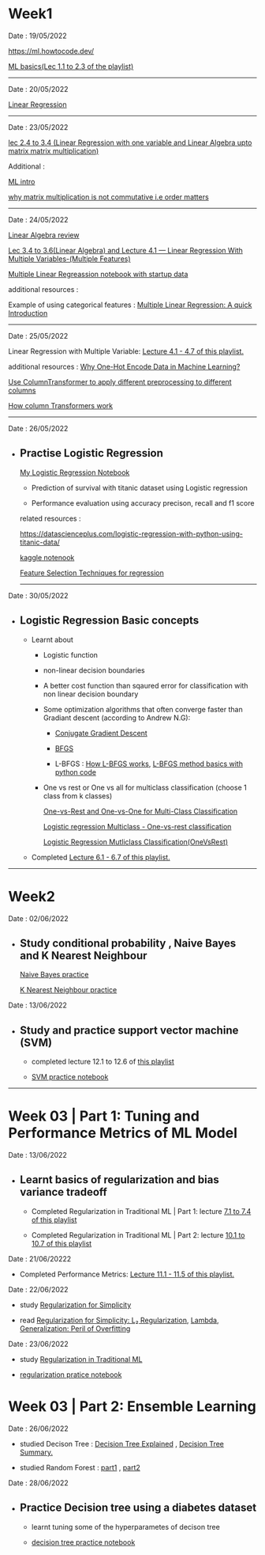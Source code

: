 # Week1

Date : 19/05/2022

https://ml.howtocode.dev/

[ML basics(Lec 1.1 to 2.3 of the playlist)](https://www.youtube.com/playlist?list=PLLssT5z_DsK-h9vYZkQkYNWcItqhlRJLN)

---------------------------------------------------------------------------------------------------------
Date : 20/05/2022

[Linear Regression](https://github.com/mhuzaifadev/mlzero_to_hero/tree/main/04_Simple%20_Linear_Regression)

-----------------------------------------------------------------------------------------------------------
Date : 23/05/2022

[lec 2.4 to 3.4 (Linear Regression with one variable and Linear Algebra upto matrix matrix multiplication)](https://www.youtube.com/playlist?list=PLLssT5z_DsK-h9vYZkQkYNWcItqhlRJLN)

Additional : 

[ML intro](https://ml.howtocode.dev/)

[why matrix multiplication is not commutative i.e order matters](https://www.quora.com/Why-is-the-multiplication-of-matrices-not-a-commutative-property-so-that-AB-neq-BA)

----------------------------------------------------------------------------------------------------------

Date : 24/05/2022

[Linear Algebra review](https://towardsdatascience.com/linear-algebra-for-machine-learning-22f1d8aea83c)

[Lec 3.4 to 3.6(Linear Algebra) and Lecture 4.1 — Linear Regression With Multiple Variables-(Multiple Features)](https://www.youtube.com/playlist?list=PLLssT5z_DsK-h9vYZkQkYNWcItqhlRJLN)

[Multiple Linear Regreassion notebook with startup data](https://github.com/mhuzaifadev/mlzero_to_hero/tree/main/05%20Multiple%20Linear%20Regression)

additional resources : 

Example of using categorical features : [Multiple Linear Regression: A quick Introduction](https://www.askpython.com/python/examples/multiple-linear-regression)

------------------------------------------------------------------------------------------------------------------------------------------

Date : 25/05/2022

Linear Regression with Multiple Variable: [Lecture 4.1 - 4.7 of this playlist.](https://www.youtube.com/watch?v=PPLop4L2eGk&list=PLLssT5z_DsK-h9vYZkQkYNWcItqhlRJLN)

additional resources :
[Why One-Hot Encode Data in Machine Learning?](https://machinelearningmastery.com/why-one-hot-encode-data-in-machine-learning)

[Use ColumnTransformer to apply different preprocessing to different columns](https://www.youtube.com/watch?v=NGq8wnH5VSo)

[How column Transformers work](https://www.analyticsvidhya.com/blog/2021/05/understanding-column-transformer-and-machine-learning-pipelines/)

------------------------------------------------------------------------------------------------------------------------------------------------------

Date : 26/05/2022

* ## Practise Logistic Regression

    [My Logistic Regression Notebook](https://github.com/EKnsl/Weekely-updates-on-codes-and-study/blob/main/ML_practice/week1_ML_%20Intro_and_supervised_learing/code/Logistic_Regression.ipynb)

    * Prediction of survival with titanic dataset using Logistic regression 

    * Performance evaluation using accuracy precison, recall and f1 score

    related resources : 

    https://datascienceplus.com/logistic-regression-with-python-using-titanic-data/

    [kaggle notenook](https://www.kaggle.com/code/mnassrib/titanic-logistic-regression-with-python/notebook)

    [Feature Selection Techniques for regression](https://machinelearningmastery.com/feature-selection-for-regression-data/)

    -------------------------------------------------------------------------------------------------------------------------------------

Date : 30/05/2022

* ## Logistic Regression Basic concepts

    * Learnt about

        * Logistic function  
        
        * non-linear decision boundaries

        * A better cost function than sqaured error for classification with non linear decision boundary
         
        * Some optimization algorithms that often converge faster than Gradiant descent (according to Andrew N.G):
            * [Conjugate Gradient Descent](https://ikuz.eu/machine-learning-and-computer-science/the-concept-of-conjugate-gradient-descent-in-python/)
            
            * [BFGS](https://machinelearningmastery.com/bfgs-optimization-in-python/)
            
            * L-BFGS : 
            [How L-BFGS works](https://stats.stackexchange.com/questions/284712/how-does-the-l-bfgs-work),
            [L-BFGS method basics with python code](https://www.earthinversion.com/techniques/the-L-BFGS-optimization-method/)

        * One vs rest or One vs all for multiclass classification (choose 1 class from k classes)
            
            [One-vs-Rest and One-vs-One for Multi-Class Classification](https://machinelearningmastery.com/one-vs-rest-and-one-vs-one-for-multi-class-classification/ )
            
            [Logistic regression  Multiclass - One-vs-rest classification](https://www.youtube.com/watch?v=EYXSve6T5BU)
            
            [Logistic Regression Mutliclass Classification(OneVsRest)](https://www.youtube.com/watch?v=V8fS0T_ktn4)

    * Completed [Lecture 6.1 - 6.7 of this playlist.](https://www.youtube.com/playlist?list=PLLssT5z_DsK-h9vYZkQkYNWcItqhlRJLN)

------------------------------------------------------------------------------------------------------------------------------------

# Week2


Date : 02/06/2022

* ## Study conditional probability , Naive Bayes and K Nearest Neighbour
    
    [Naive Bayes practice](https://github.com/EKnsl/Weekely-updates-on-codes-and-study/tree/main/ML_practice/week2_Supervised_Learning/Naive%20Bayes)

    [K Nearest Neighbour practice](https://github.com/EKnsl/Weekely-updates-on-codes-and-study/tree/main/ML_practice/week2_Supervised_Learning/K%20Nearest%20Neighbour)


Date : 13/06/2022

* ## Study and practice support vector machine (SVM)
    
    * completed lecture 12.1 to 12.6 of  [this playlist](https://www.youtube.com/watch?v=FCUBwP-JTsA&list=PLLssT5z_DsK-h9vYZkQkYNWcItqhlRJLN&index=75) 

    * [SVM practice notebook](https://github.com/EKnsl/Weekely-updates-on-codes-and-study/blob/main/ML_practice/week2_Supervised_Learning/Support%20Vector%20Machine/Support_Vector_Machines.ipynb)

---------------------------------------------------------------------------------------------------------------------------------------------------

# Week 03 | Part 1: Tuning and Performance Metrics of ML Model

Date : 13/06/2022

* ## Learnt basics of regularization and bias variance tradeoff

    * Completed Regularization in Traditional ML | Part 1: lecture [7.1 to 7.4 of this playlist](https://www.youtube.com/watch?v=u73PU6Qwl1I&list=PLLssT5z_DsK-h9vYZkQkYNWcItqhlRJLN&index=39)

    * Completed Regularization in Traditional ML | Part 2: lecture [10.1 to 10.7 of this playlist](https://www.youtube.com/watch?v=sZSKGNbrwus&list=PLLssT5z_DsK-h9vYZkQkYNWcItqhlRJLN&index=58)

Date : 21/06/20222

* Completed Performance Metrics: [Lecture 11.1 - 11.5 of this playlist.](https://www.youtube.com/playlist?list=PLLssT5z_DsK-h9vYZkQkYNWcItqhlRJLN)


Date : 22/06/2022


* study [Regularization for Simplicity](https://developers.google.com/machine-learning/crash-course/regularization-for-simplicity/video-lecture) 

* read [Regularization for Simplicity: L₂ Regularization](https://developers.google.com/machine-learning/crash-course/regularization-for-simplicity/l2-regularization), [Lambda](https://developers.google.com/machine-learning/crash-course/regularization-for-simplicity/lambda), [Generalization: Peril of Overfitting](https://developers.google.com/machine-learning/crash-course/generalization/peril-of-overfitting#ockham)

Date : 23/06/2022

* study [Regularization in Traditional ML](http://ethen8181.github.io/machine-learning/regularization/regularization.html) 

* [regularization pratice notebook](https://github.com/EKnsl/Weekely-updates-on-codes-and-study/blob/main/ML_practice/week3_part1/Regularization/regularization.ipynb)

# Week 03 | Part 2: Ensemble Learning

Date : 26/06/2022

* studied Decison Tree : [Decision Tree Explained](https://www.youtube.com/watch?v=7VeUPuFGJHk) ,
          [Decision Tree Summary.](https://www.youtube.com/watch?v=tNa99PG8hR8)  
          
* studied Random Forest : [part1](https://www.youtube.com/watch?v=J4Wdy0Wc_xQ) ,
          [part2](https://www.youtube.com/watch?v=nyxTdL_4Q-Q)


Date : 28/06/2022

* ## Practice Decision tree using a diabetes dataset
    
    * learnt tuning some of the hyperparametes of decison tree
    
    * [decision tree practice notebook](https://github.com/EKnsl/Weekely-updates-on-codes-and-study/blob/main/ML_practice/week3_part2/Decison_Tree/Decision_Tree_Classifier.ipynb)










    
    